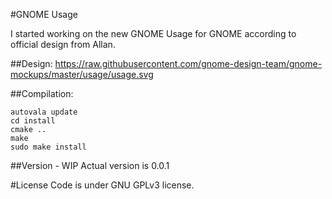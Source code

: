 #GNOME Usage

I started working on the new GNOME Usage for GNOME according to official design from Allan.<br>

##Design:
https://raw.githubusercontent.com/gnome-design-team/gnome-mockups/master/usage/usage.svg

##Compilation:
```
autovala update
cd install
cmake ..
make
sudo make install
```

##Version - WIP
Actual version is 0.0.1

#License
Code is under GNU GPLv3 license.

